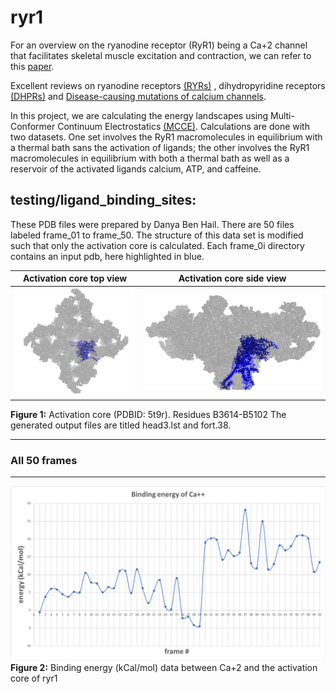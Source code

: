 # ryr1
For an overview on the ryanodine receptor (RyR1) being a Ca+2 channel that facilitates skeletal muscle excitation and contraction, we can refer to this [paper](https://www.ncbi.nlm.nih.gov/pmc/articles/PMC5142848/).

Excellent reviews on ryanodine receptors [(RYRs)](https://www.ncbi.nlm.nih.gov/pmc/articles/PMC3156641/) , dihydropyridine receptors [(DHPRs)](https://www.ncbi.nlm.nih.gov/pubmed/19660468) and [Disease-causing mutations of calcium channels](https://www.tandfonline.com/doi/abs/10.4161/chan.2.3.5950).

In this project, we are calculating the energy landscapes using Multi-Conformer Continuum Electrostatics [(MCCE)](https://sites.google.com/site/mccewiki/home). Calculations are done with two datasets.  One set involves the RyR1 macromolecules in equilibrium with a thermal bath sans the activation of ligands; the other involves the RyR1 macromolecules in equilibrium with both a thermal bath as well as a reservoir of the activated ligands calcium, ATP, and caffeine. 

## testing/ligand_binding_sites:
These PDB files were prepared by Danya Ben Hail.  There are 50 files labeled frame_01 to frame_50.  The structure of this data set is modified such that only the activation core is calculated. Each frame_0i directory contains an input pdb, here highlighted in blue. 

Activation core top view | Activation core side view
------------ | -------------
![AC](input_data/actication_core_top.png) | ![AC](input_data/actication_core_side.png)

**Figure 1:** Activation core (PDBID: 5t9r).  Residues B3614-B5102
The generated output files are titled head3.lst and fort.38. 



---


### All 50 frames
---
![binding_energy](output_data/binding_energy_2.png) 
**Figure 2:** Binding energy (kCal/mol) data between Ca+2 and the activation core of ryr1


 
